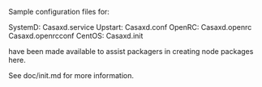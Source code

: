 Sample configuration files for:

SystemD: Casaxd.service
Upstart: Casaxd.conf
OpenRC:  Casaxd.openrc
         Casaxd.openrcconf
CentOS:  Casaxd.init

have been made available to assist packagers in creating node packages here.

See doc/init.md for more information.
